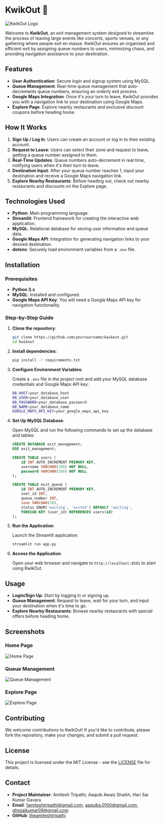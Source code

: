 # KwikOut 🚗

![KwikOut Logo](KwikOut.png)

Welcome to **KwikOut**, an exit management system designed to streamline the process of leaving large events like concerts, sports venues, or any gathering where people exit en masse. KwikOut ensures an organized and efficient exit by assigning queue numbers to users, minimizing chaos, and providing navigation assistance to your destination.

## Features

- **User Authentication**: Secure login and signup system using MySQL.
- **Queue Management**: Real-time queue management that auto-decrements queue numbers, ensuring an orderly exit process.
- **Google Maps Integration**: Once it's your turn to leave, KwikOut provides you with a navigation link to your destination using Google Maps.
- **Explore Page**: Explore nearby restaurants and exclusive discount coupons before heading home.

## How It Works

1. **Sign Up / Log In**: Users can create an account or log in to their existing account.
2. **Request to Leave**: Users can select their zone and request to leave, getting a queue number assigned to them.
3. **Real-Time Updates**: Queue numbers auto-decrement in real time, notifying users when it's their turn to leave.
4. **Destination Input**: After your queue number reaches 1, input your destination and receive a Google Maps navigation link.
5. **Explore Nearby Restaurants**: Before heading out, check out nearby restaurants and discounts on the Explore page.

## Technologies Used

- **Python**: Main programming language.
- **Streamlit**: Frontend framework for creating the interactive web application.
- **MySQL**: Relational database for storing user information and queue data.
- **Google Maps API**: Integration for generating navigation links to your desired destination.
- **dotenv**: Securely load environment variables from a `.env` file.

## Installation

### Prerequisites

- **Python 3.x**
- **MySQL**: Installed and configured.
- **Google Maps API Key**: You will need a Google Maps API key for navigation functionality.

### Step-by-Step Guide

1. **Clone the repository**:

   ```bash
   git clone https://github.com/yourusername/kwikout.git
   cd kwikout
   ```

2. **Install dependencies**:

   ```bash
   pip install -r requirements.txt
   ```

3. **Configure Environment Variables**:

   Create a `.env` file in the project root and add your MySQL database credentials and Google Maps API key:

   ```bash
   DB_HOST=your_database_host
   DB_USER=your_database_user
   DB_PASSWORD=your_database_password
   DB_NAME=your_database_name
   GOOGLE_MAPS_API_KEY=your_google_maps_api_key
   ```

4. **Set Up MySQL Database**:

   Open MySQL and run the following commands to set up the database and tables:

   ```sql
   CREATE DATABASE exit_management;
   USE exit_management;

   CREATE TABLE users (
       id INT AUTO_INCREMENT PRIMARY KEY,
       username VARCHAR(100) NOT NULL,
       password VARCHAR(100) NOT NULL
   );

   CREATE TABLE exit_queue (
       id INT AUTO_INCREMENT PRIMARY KEY,
       user_id INT,
       queue_number INT,
       zone VARCHAR(10),
       status ENUM('waiting', 'exited') DEFAULT 'waiting',
       FOREIGN KEY (user_id) REFERENCES users(id)
   );
   ```

5. **Run the Application**:

   Launch the Streamlit application:

   ```bash
   streamlit run app.py
   ```

6. **Access the Application**:

   Open your web browser and navigate to `http://localhost:8501` to start using KwikOut.

## Usage

- **Login/Sign Up**: Start by logging in or signing up.
- **Queue Management**: Request to leave, wait for your turn, and input your destination when it's time to go.
- **Explore Nearby Restaurants**: Browse nearby restaurants with special offers before heading home.

## Screenshots

### Home Page
![Home Page](screenshots/homepage.png)

### Queue Management
![Queue Management](screenshots/queuemanagement.png)

### Explore Page
![Explore Page](screenshots/Explore.jpeg)

## Contributing

We welcome contributions to KwikOut! If you'd like to contribute, please fork the repository, make your changes, and submit a pull request.

## License

This project is licensed under the MIT License - see the [LICENSE](LICENSE) file for details.

## Contact

- **Project Maintainer**: Amitesh Tripathi, Aaquib Awais Shaikh, Hari Sai Kumar Gavara
- **Email**: 1amiteshtripathi@gmail.com, aaquibs.0100@gmail.com, ghssaikumar09@gmail.com
- **GitHub**: [theamiteshtripathi](https://github.com/theamiteshtripathi)

